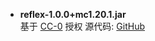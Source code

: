 - **reflex-1.0.0+mc1.20.1.jar**  
  基于 [CC-0](https://creativecommons.org/publicdomain/zero/1.0/) 授权
  源代码: [GitHub](https://github.com/Tythee/Minecraft-Reflex)